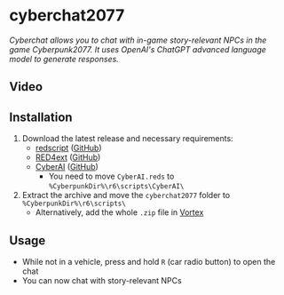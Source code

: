 # cyberchat2077

*Cyberchat allows you to chat with in-game story-relevant NPCs in the game Cyberpunk2077. It uses OpenAI's ChatGPT advanced language model to generate responses.*

## Video

## Installation

1) Download the latest release and necessary requirements:
    - [redscript](https://www.nexusmods.com/cyberpunk2077/mods/1511) ([GitHub](https://github.com/jac3km4/redscript))
    - [RED4ext](https://www.nexusmods.com/cyberpunk2077/mods/2380) ([GitHub](https://github.com/WopsS/RED4ext))
    - [CyberAI](https://www.nexusmods.com/cyberpunk2077/mods/8711) ([GitHub](https://github.com/kirillkuzin/cyberpunk2077ai))
        - You need to move `CyberAI.reds` to `%CyberpunkDir%\r6\scripts\CyberAI\`
2) Extract the archive and move the `cyberchat2077` folder to
`%CyberpunkDir%\r6\scripts\`
    - Alternatively, add the whole `.zip` file in [Vortex](https://www.nexusmods.com/about/vortex/?)

## Usage

- While not in a vehicle, press and hold `R` (car radio button) to open the chat
- You can now chat with story-relevant NPCs
